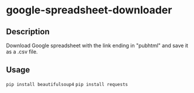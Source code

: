 # google-spreadsheet-downloader

## Description
Download Google spreadsheet with the link ending in "pubhtml" and save it as a .csv file.

## Usage
 `pip install beautifulsoup4`
 `pip install requests`
